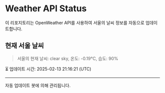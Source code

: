 
# Weather API Status

이 리포지토리는 OpenWeather API를 사용하여 서울의 날씨 정보를 자동으로 업데이트합니다.

## 현재 서울 날씨
> 서울의 현재 날씨: clear sky, 온도: -0.19°C, 습도: 90%

⏳ 업데이트 시간: 2025-02-13 21:16:21 (UTC)

---
자동 업데이트 봇에 의해 관리됩니다.
